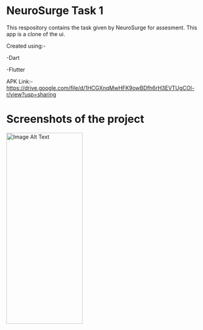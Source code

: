 # NeuroSurge Task 1

This respository contains the task given by NeuroSurge for assesment. This app is a clone of the ui.

Created using:- 

-Dart

-Flutter


APK Link:- https://drive.google.com/file/d/1HCGXnqMwHFK9owBDfh6rH3EVTUgCOl-r/view?usp=sharing

# Screenshots of the project

<img src="https://drive.google.com/uc?export=view&id=14KfXQK7H8J7jvfc6uo1OHnaWS-lQnOcU" alt="Image Alt Text" width="200" height="500">







